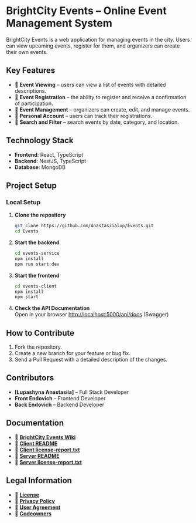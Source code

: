 # **BrightCity Events – Online Event Management System**  

BrightCity Events is a web application for managing events in the city. Users can view upcoming events, register for them, and organizers can create their own events.  

## **Key Features**  
- 🔹 **Event Viewing** – users can view a list of events with detailed descriptions.  
- 🔹 **Event Registration** – the ability to register and receive a confirmation of participation.  
- 🔹 **Event Management** – organizers can create, edit, and manage events.  
- 🔹 **Personal Account** – users can track their registrations.  
- 🔹 **Search and Filter** – search events by date, category, and location.  

## **Technology Stack**  
- **Frontend**: React, TypeScript  
- **Backend**: NestJS, TypeScript  
- **Database**: MongoDB  

## **Project Setup**  

### **Local Setup**  

1. **Clone the repository**  
   ```sh
   git clone https://github.com/Anastasiialup/Events.git
   cd Events
   ```

2. **Start the backend**  
   ```sh
   cd events-service  
   npm install  
   npm run start:dev  
   ```

3. **Start the frontend**  
   ```sh
   cd events-client
   npm install  
   npm start  
   ```

4. **Check the API Documentation**  
   Open in your browser [http://localhost:5000/api/docs](http://localhost:5000/api/docs) (Swagger)

## **How to Contribute**
1. Fork the repository.
2. Create a new branch for your feature or bug fix.
3. Send a Pull Request with a detailed description of the changes.

## **Contributors**
- **[Lupashyna Anastasiia]** – Full Stack Developer
- **Front Endovich** – Frontend Developer
- **Back Endovich** – Backend Developer

## **Documentation**
- 📖 **[BrightCity Events Wiki](#)**
- 📜 **[Client README](#)**
- 📜 **[Client license-report.txt](#)**
- 📜 **[Server README](#)**
- 📜 **[Server license-report.txt](#)**

## **Legal Information**
- 📜 **[License](#)**
- 📜 **[Privacy Policy](#)**
- 📜 **[User Agreement](#)**
- 📜 **[Codeowners](#)**